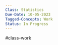 ```yaml
---
Class: Statistics
Due-Date: 10-05-2023
Tagged-Concepts: Work
Status: In Progress
---
```

#class-work 

